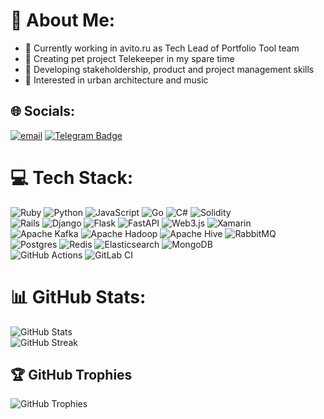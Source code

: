 # 💫 About Me:
- 🔭 Сurrently working in avito.ru as Tech Lead of Portfolio Tool team
- 📲 Creating pet project Telekeeper in my spare time
- 📖 Developing stakeholdership, product and project management skills
- 🎨 Interested in urban architecture and music


## 🌐 Socials:
[![email](https://img.shields.io/badge/Email-D14836?logo=gmail&logoColor=white)](mailto:egor.barakhov@gmail.com) 
[![Telegram Badge](https://img.shields.io/badge/Telegram-Join-blue?logo=telegram)](https://t.me/ebarakhov)


# 💻 Tech Stack:
![Ruby](https://img.shields.io/badge/ruby-%23CC342D.svg?style=for-the-badge&logo=ruby&logoColor=white) 
![Python](https://img.shields.io/badge/python-3670A0?style=for-the-badge&logo=python&logoColor=ffdd54) 
![JavaScript](https://img.shields.io/badge/javascript-%23323330.svg?style=for-the-badge&logo=javascript&logoColor=%23F7DF1E) 
![Go](https://img.shields.io/badge/go-%2300ADD8.svg?style=for-the-badge&logo=go&logoColor=white) 
![C#](https://img.shields.io/badge/c%23-%23239120.svg?style=for-the-badge&logo=csharp&logoColor=white) 
![Solidity](https://img.shields.io/badge/Solidity-%23363636.svg?style=for-the-badge&logo=solidity&logoColor=white)<br/>
![Rails](https://img.shields.io/badge/rails-%23CC0000.svg?style=for-the-badge&logo=ruby-on-rails&logoColor=white) 
![Django](https://img.shields.io/badge/django-%23092E20.svg?style=for-the-badge&logo=django&logoColor=white) 
![Flask](https://img.shields.io/badge/flask-%23000.svg?style=for-the-badge&logo=flask&logoColor=white) 
![FastAPI](https://img.shields.io/badge/FastAPI-005571?style=for-the-badge&logo=fastapi) 
![Web3.js](https://img.shields.io/badge/web3.js-F16822?style=for-the-badge&logo=web3.js&logoColor=white) 
![Xamarin](https://img.shields.io/badge/Xamarin-3199DC?style=for-the-badge&logo=xamarin&logoColor=white)<br/>
![Apache Kafka](https://img.shields.io/badge/Apache%20Kafka-000?style=for-the-badge&logo=apachekafka) 
![Apache Hadoop](https://img.shields.io/badge/Apache%20Hadoop-66CCFF?style=for-the-badge&logo=apachehadoop&logoColor=black) 
![Apache Hive](https://img.shields.io/badge/Apache%20Hive-FDEE21?style=for-the-badge&logo=apachehive&logoColor=black)
![RabbitMQ](https://img.shields.io/badge/rabbitmq-FF6600?style=for-the-badge&logo=rabbitmq&logoColor=white)<br/>
![Postgres](https://img.shields.io/badge/postgres-%23316192.svg?style=for-the-badge&logo=postgresql&logoColor=white) 
![Redis](https://img.shields.io/badge/redis-%23DD0031.svg?style=for-the-badge&logo=redis&logoColor=white) 
![Elasticsearch](https://img.shields.io/badge/elasticsearch-%230377CC.svg?style=for-the-badge&logo=elasticsearch&logoColor=white) 
![MongoDB](https://img.shields.io/badge/MongoDB-%234ea94b.svg?style=for-the-badge&logo=mongodb&logoColor=white)<br/>
![GitHub Actions](https://img.shields.io/badge/github%20actions-%232671E5.svg?style=for-the-badge&logo=githubactions&logoColor=white) 
![GitLab CI](https://img.shields.io/badge/gitlab%20CI-%23181717.svg?style=for-the-badge&logo=gitlab&logoColor=white)

# 📊 GitHub Stats:
![GitHub Stats](https://github-readme-stats.vercel.app/api?username=EgorBarakhov&theme=tokyonight&hide_border=false&include_all_commits=true&count_private=true&show_icons=true&card_width=700)<br/>
![GitHub Streak](https://streak-stats.demolab.com?user=EgorBarakhov&theme=tokyonight&short_numbers=true&mode=weekly&exclude_days=Sun%2CSat&card_width=700)

## 🏆 GitHub Trophies
![GitHub Trophies](https://github-profile-trophy.vercel.app/?username=EgorBarakhov&theme=tokyonight&no-frame=true&no-bg=true&margin-w=4&title=MultiLanguage,Experience,Commits,Repositories,Issues,PullRequest)

<!-- Proudly created with GPRM ( https://gprm.itsvg.in ) -->
<!--
**EgorBarakhov/EgorBarakhov** is a ✨ _special_ ✨ repository because its `README.md` (this file) appears on your GitHub profile.

Here are some ideas to get you started:

- 🔭 I’m currently working on ...
- 🌱 I’m currently learning ...
- 👯 I’m looking to collaborate on ...
- 🤔 I’m looking for help with ...
- 💬 Ask me about ...
- 📫 How to reach me: ...
- 😄 Pronouns: ...
- ⚡ Fun fact: ...
-->
